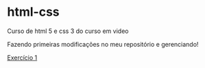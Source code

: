 # html-css
 Curso de html 5 e css 3 do curso em video

 Fazendo primeiras modificações no meu repositório e gerenciando!

 [Exercício 1](https://viniasilva.github.io/html-css/html-css\exercícios\mod01\ex001\index.html)
